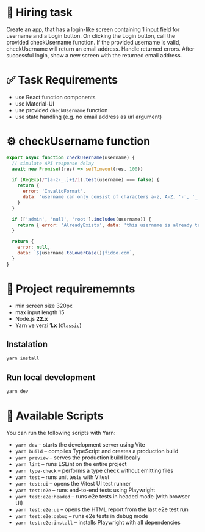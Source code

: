 # 🧠 Hiring task

Create an app, that has a login-like screen containing 1 input field for username and a Login button. On clicking the Login button, call the provided checkUsername function. If the provided username is valid, checkUsername will return an email address. Handle returned errors. After successful login, show a new screen with the returned email address.

# ✅ Task Requirements

- use React function components
- use Material-UI
- use provided `checkUsername` function
- use state handling (e.g. no email address as url argument)

# ⚙️ checkUsername function

```javascript
export async function checkUsername(username) {
  // simulate API response delay
  await new Promise((res) => setTimeout(res, 100))

  if (RegExp(/^[a-z-_.]+$/i).test(username) === false) {
    return {
      error: 'InvalidFormat',
      data: "username can only consist of characters a-z, A-Z, '-', '_' and '.'",
    }
  }

  if (['admin', 'null', 'root'].includes(username)) {
    return { error: 'AlreadyExists', data: 'this username is already taken' }
  }

  return {
    error: null,
    data: `${username.toLowerCase()}fidoo.com`,
  }
}
```

# 🔧 Project requirememnts

- min screen size 320px
- max input length 15
- Node.js **22.x**
- Yarn ve verzi **1.x** (`Classic`)

## Instalation

```bash
yarn install
```

## Run local development

```bash
yarn dev
```

# 🧰 Available Scripts

You can run the following scripts with Yarn:

- <code>yarn dev</code> – starts the development server using Vite
- <code>yarn build</code> – compiles TypeScript and creates a production build
- <code>yarn preview</code> – serves the production build locally
- <code>yarn lint</code> – runs ESLint on the entire project
- <code>yarn type-check</code> – performs a type check without emitting files
- <code>yarn test</code> – runs unit tests with Vitest
- <code>yarn test:ui</code> – opens the Vitest UI test runner
- <code>yarn test:e2e</code> – runs end-to-end tests using Playwright
- <code>yarn test:e2e:headed</code> – runs e2e tests in headed mode (with browser UI)
- <code>yarn test:e2e:ui</code> – opens the HTML report from the last e2e test run
- <code>yarn test:e2e:debug</code> – runs e2e tests in debug mode
- <code>yarn test:e2e:install</code> – installs Playwright with all dependencies
